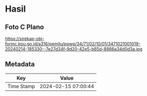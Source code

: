 # Hasil

## Foto C Plano

https://sirekap-obj-formc.kpu.go.id/a316/pemilu/ppwp/34/71/02/10/01/3471021001019-20240214-185330--7e27d34f-9d20-42e5-b65d-8866a34d0d3a.jpg


## Metadata

| Key        | Value               |
| ---------- | ------------------- |
| Time Stamp | 2024-02-15 07:00:44 |



